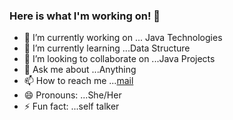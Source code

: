 ### Here is what I'm working on! 👋


- 🔭 I’m currently working on ... Java Technologies
- 🌱 I’m currently learning ...Data Structure
- 👯 I’m looking to collaborate on ...Java Projects
- 💬 Ask me about ...Anything
- 📫 How to reach me ...[mail](shailjapandey2002@gmail.com)
- 😄 Pronouns: ...She/Her
- ⚡ Fun fact: ...self talker
 <!--- 🤔 I’m looking for help with ... -->

